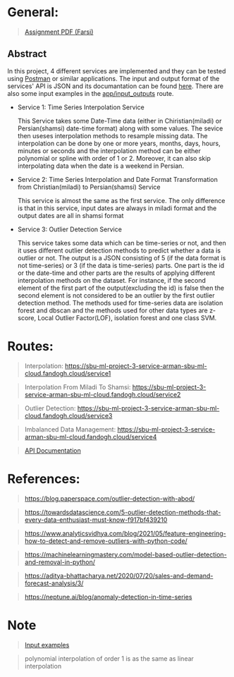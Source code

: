 # General: 

 > [Assignment PDF (Farsi)](https://github.com/WuedK/CS-SBU-MachineLearning-BSc-2022/blob/main/submits/98222036/project3/ML_Project3_2022.pdf)
 
 ## Abstract
  
   In this project, 4 different services are implemented and they can be tested using [Postman](https://www.postman.com/) or similar applications.
   The input and output format of the services' API is JSON and its documantation can be found [here](https://sbu-ml-project-3-service-arman-sbu-ml-cloud.fandogh.cloud/swagger). There are also some input examples in the [app/input_outputs](https://github.com/WuedK/CS-SBU-MachineLearning-BSc-2022/tree/main/submits/98222036/project3/app/input_outputs) route.
   
   * Service 1: Time Series Interpolation Service
   
     This Service takes some Date-Time data (either in Chiristian(miladi) or Persian(shamsi) date-time format) along with some values. The sevice then useses interpolation methods to resample missing data. The interpolation can be done by one or more years, months, days, hours, minutes or seconds and the interpolation method can be either polynomial or spline with order of 1 or 2. Moreover, it can also skip interpolating data when the date is a weekend in Persian.
     
   * Service 2: Time Series Interpolation and Date Format Transformation from Christian(miladi) to Persian(shamsi) Service
   
     This service is almost the same as the first service. The only difference is that in this service, input dates are always in miladi format and the output dates are all in shamsi format
     
   * Service 3: Outlier Detection Service
   
     This service takes some data which can be time-series or not, and then it uses different outlier detection methods to predict whether a data is outlier or not. The output is a JSON consisting of 5 (if the data format is not time-series) or 3 (if the data is time-series) parts. One part is the id or the date-time and other parts are the results of applying different interpolation methods on the dataset. For instance, if the second element of the first part of the output(excluding the id) is false then the second element is not considered to be an outlier by the first outlier detection method.
     The methods used for time-series data are isolation forest and dbscan and the methods used for other data types are z-score, Local Outlier Factor(LOF), isolation forest and one class SVM.
     
# Routes:

 > Interpolation: https://sbu-ml-project-3-service-arman-sbu-ml-cloud.fandogh.cloud/service1
 
 > Interpolation From Miladi To Shamsi: https://sbu-ml-project-3-service-arman-sbu-ml-cloud.fandogh.cloud/service2
 
 > Outlier Detection: https://sbu-ml-project-3-service-arman-sbu-ml-cloud.fandogh.cloud/service3
 
 > Imbalanced Data Management: https://sbu-ml-project-3-service-arman-sbu-ml-cloud.fandogh.cloud/service4
 
 > [API Documentation](https://sbu-ml-project-3-service-arman-sbu-ml-cloud.fandogh.cloud/swagger)

# References:

 > https://blog.paperspace.com/outlier-detection-with-abod/
 
 > https://towardsdatascience.com/5-outlier-detection-methods-that-every-data-enthusiast-must-know-f917bf439210
 
 > https://www.analyticsvidhya.com/blog/2021/05/feature-engineering-how-to-detect-and-remove-outliers-with-python-code/
 
 > https://machinelearningmastery.com/model-based-outlier-detection-and-removal-in-python/
 
 > https://aditya-bhattacharya.net/2020/07/20/sales-and-demand-forecast-analysis/3/
 
 > https://neptune.ai/blog/anomaly-detection-in-time-series
 
# Note

 > [Input examples](https://github.com/WuedK/CS-SBU-MachineLearning-BSc-2022/tree/98222036/submits/98222036/project3/app/input_outputs)

 > polynomial interpolation of order 1 is as the same as linear interpolation
